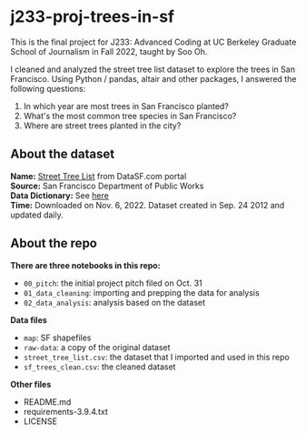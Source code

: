 # j233-proj-trees-in-sf
This is the final project for J233: Advanced Coding at UC Berkeley Graduate School of Journalism in Fall 2022, taught by Soo Oh. 

I cleaned and analyzed the street tree list dataset to explore the trees in San Francisco. Using Python / pandas, altair and other packages, I answered the following questions:
1. In which year are most trees in San Francisco planted?
2. What's the most common tree species in San Francisco?
3. Where are street trees planted in the city? 

## About the dataset

**Name:** [Street Tree List](https://data.sfgov.org/City-Infrastructure/Street-Tree-List/tkzw-k3nq) from DataSF.com portal  
**Source:** San Francisco Department of Public Works  
**Data Dictionary:** See [here](https://data.sfgov.org/api/views/tkzw-k3nq/files/biK1RHNRcrlnB42VCsuvdib3tybKjazIH4kuDcrOczw?download=true&filename=DPW_DataDictionary_Street-Tree-List.pdf)  
**Time:** Downloaded on Nov. 6, 2022. Dataset created in Sep. 24 2012 and updated daily.  

## About the repo

**There are three notebooks in this repo:**
- `00_pitch`: the initial project pitch filed on Oct. 31
- `01_data_cleaning`: importing and prepping the data for analysis
- `02_data_analysis`: analysis based on the dataset

**Data files**
- `map`: SF shapefiles
- `raw-data`: a copy of the original dataset
- `street_tree_list.csv`: the dataset that I imported and used in this repo
- `sf_trees_clean.csv`: the cleaned dataset

**Other files**
- README.md
- requirements-3.9.4.txt
- LICENSE
